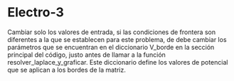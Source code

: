 # Electro-3

Cambiar solo los valores de entrada, si las condiciones de frontera son diferentes a la que se establecen para este problema, de debe cambiar los parámetros que se encuentran en el diccionario V_borde en la sección principal del código, justo antes de llamar a la función resolver_laplace_y_graficar. Este diccionario define los valores de potencial que se aplican a los bordes de la matriz.
